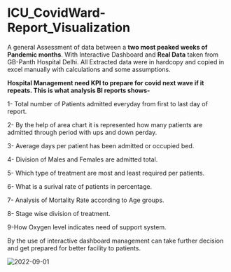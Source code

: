 # ICU_CovidWard-Report_Visualization
A general Assessment of data between a **two most peaked weeks of Pandemic months**. With Interactive Dashboard and **Real Data** taken from GB-Panth Hospital Delhi. All Extracted data were in hardcopy and copied in excel manually with calculations and some assumptions.

**Hospital Management need KPI to prepare for covid next wave if it repeats. This is what analysis BI reports shows-**

1- Total number of Patients admitted everyday from first to last day of report.

2- By the help of area chart it is represented how many patients are admitted through period with ups and down perday.

3- Average days per patient has been admitted or occupied bed.

4- Division of Males and Females are admitted total.

5- Which type of treatment are most and least required per patients.

6- What is a surival rate of patients in percentage.

7- Analysis of Mortality Rate according to Age groups.

8- Stage wise division of treatment.

9-How Oxygen level indicates need of support system.


By the use of interactive dashboard management can take further decision and get prepared for better facility to patients.



![2022-09-01](https://user-images.githubusercontent.com/112419088/194708951-376e7fe6-8a37-4087-9d9c-fee4ed67893f.png)
